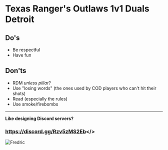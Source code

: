 # Texas Ranger's Outlaws **1v1 Duals Detroit**

## Do's
- Be respectful
- Have fun
## Don'ts
- RDM *unless pillar*?
- Use "losing words" (the ones used by COD players who can't hit their shots)
- Read (especially the rules)
- Use smoke/firebombs

---

**Like designing Discord servers?**

### <a id="Help Wanted! - Texas Ranger's Discord">https://discord.gg/Rzv5zMS2Eb</>

![Fredric]([https://media.discordapp.net/attachments/1425507838385721395/1425523825197711400/k9wl9ypumyp31.png](https://cdn.discordapp.com/attachments/1425527216644821032/1425527402330849355/k9wl9ypumyp31.png))
